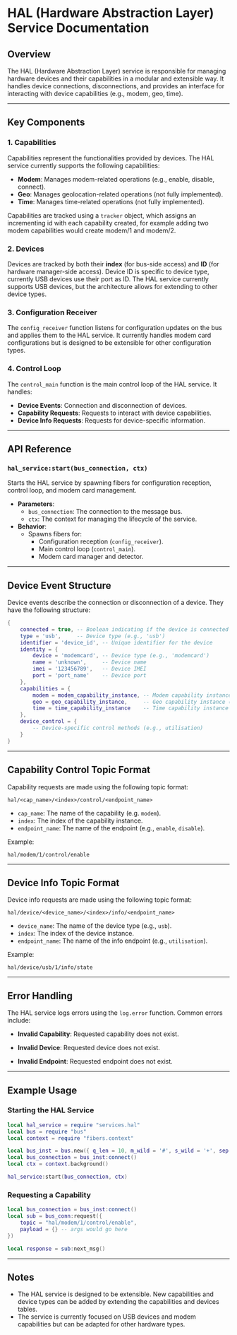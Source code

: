 # HAL (Hardware Abstraction Layer) Service Documentation

## Overview
The HAL (Hardware Abstraction Layer) service is responsible for managing hardware devices and their capabilities in a modular and extensible way. It handles device connections, disconnections, and provides an interface for interacting with device capabilities (e.g., modem, geo, time).

---

## Key Components

### 1. **Capabilities**
Capabilities represent the functionalities provided by devices. The HAL service currently supports the following capabilities:
- **Modem**: Manages modem-related operations (e.g., enable, disable, connect).
- **Geo**: Manages geolocation-related operations (not fully implemented).
- **Time**: Manages time-related operations (not fully implemented).

Capabilities are tracked using a `tracker` object, which assigns an incrementing id with each capability created, for example adding two modem capabilities would create modem/1 and modem/2.

### 2. **Devices**
Devices are tracked by both their **index** (for bus-side access) and **ID** (for hardware manager-side access). Device ID is specific to device type, currently USB devices use their port as ID. The HAL service currently supports USB devices, but the architecture allows for extending to other device types.

### 3. **Configuration Receiver**
The `config_receiver` function listens for configuration updates on the bus and applies them to the HAL service. It currently handles modem card configurations but is designed to be extensible for other configuration types.

### 4. **Control Loop**
The `control_main` function is the main control loop of the HAL service. It handles:
- **Device Events**: Connection and disconnection of devices.
- **Capability Requests**: Requests to interact with device capabilities.
- **Device Info Requests**: Requests for device-specific information.

---

## API Reference

### **`hal_service:start(bus_connection, ctx)`**
Starts the HAL service by spawning fibers for configuration reception, control loop, and modem card management.

- **Parameters**:
  - `bus_connection`: The connection to the message bus.
  - `ctx`: The context for managing the lifecycle of the service.
- **Behavior**:
  - Spawns fibers for:
    - Configuration reception (`config_receiver`).
    - Main control loop (`control_main`).
    - Modem card manager and detector.

---

## Device Event Structure
Device events describe the connection or disconnection of a device. They have the following structure:

```lua
{
    connected = true, -- Boolean indicating if the device is connected or disconnected
    type = 'usb',     -- Device type (e.g., 'usb')
    identifier = 'device_id', -- Unique identifier for the device
    identity = {
        device = 'modemcard', -- Device type (e.g., 'modemcard')
        name = 'unknown',     -- Device name
        imei = '123456789',   -- Device IMEI
        port = 'port_name'    -- Device port
    },
    capabilities = {
        modem = modem_capability_instance, -- Modem capability instance
        geo = geo_capability_instance,     -- Geo capability instance (if applicable)
        time = time_capability_instance    -- Time capability instance (if applicable)
    },
    device_control = {
        -- Device-specific control methods (e.g., utilisation)
    }
}
```

---

## Capability Control Topic Format
Capability requests are made using the following topic format:
```
hal/<cap_name>/<index>/control/<endpoint_name>
```
- `cap_name`: The name of the capability (e.g. `modem`).
- `index`: The index of the capability instance.
- `endpoint_name`: The name of the endpoint (e.g., `enable`, `disable`).

Example:
```
hal/modem/1/control/enable
```

---

## Device Info Topic Format
Device info requests are made using the following topic format:
```
hal/device/<device_name>/<index>/info/<endpoint_name>
```
- `device_name`: The name of the device type (e.g., `usb`).
- `index`: The index of the device instance.
- `endpoint_name`: The name of the info endpoint (e.g., `utilisation`).

Example:
```
hal/device/usb/1/info/state
```

---

## Error Handling
The HAL service logs errors using the `log.error` function. Common errors include:

- **Invalid Capability**: Requested capability does not exist.

- **Invalid Device**: Requested device does not exist.

- **Invalid Endpoint**: Requested endpoint does not exist.

---

## Example Usage
### Starting the HAL Service

```lua
local hal_service = require "services.hal"
local bus = require "bus"
local context = require "fibers.context"

local bus_inst = bus.new({ q_len = 10, m_wild = '#', s_wild = '+', sep = "/" })
local bus_connection = bus_inst:connect()
local ctx = context.background()

hal_service:start(bus_connection, ctx)
```

### Requesting a Capability
```lua
local bus_connection = bus_inst:connect()
local sub = bus_conn:request({
    topic = "hal/modem/1/control/enable",
    payload = {} -- args would go here
})

local response = sub:next_msg()
```

---

## Notes

- The HAL service is designed to be extensible. New capabilities and device types can be added by extending the capabilities and devices tables.
- The service is currently focused on USB devices and modem capabilities but can be adapted for other hardware types.
